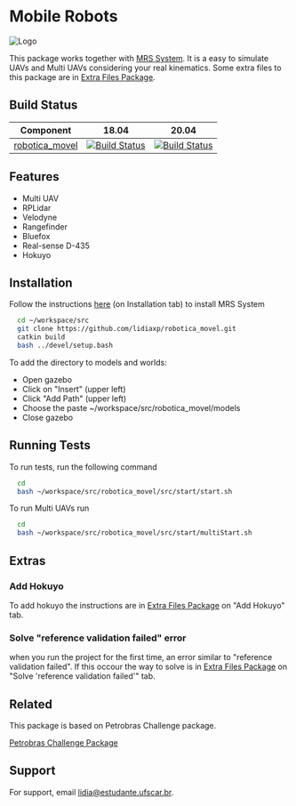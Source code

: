 
# Mobile Robots

![Logo](https://www.laris.ufscar.br/@@site-logo/logoLARIS5English.svg)

This package works together with [MRS System](https://github.com/ctu-mrs/mrs_uav_system). It is a easy to simulate UAVs and Multi UAVs considering your real kinematics. Some extra files to this package are in [Extra Files Package](https://github.com/lidiaxp/extraFilesRobotics).


## Build Status

| Component                                                   | 18.04                                                                                                                                       | 20.04                                                                                                                                      |
|-------------------------------------------------------------|---------------------------------------------------------------------------------------------------------------------------------------------|--------------------------------------------------------------------------------------------------------------------------------------------|
| [robotica_movel](https://github.com/ctu-mrs/mrs_uav_system) | [![Build Status](https://github.com/ctu-mrs/mrs_uav_system/workflows/Melodic/badge.svg)](https://github.com/ctu-mrs/mrs_uav_system/actions) | [![Build Status](https://github.com/ctu-mrs/mrs_uav_system/workflows/Noetic/badge.svg)](https://github.com/ctu-mrs/mrs_uav_system/actions) |

## Features

- Multi UAV
- RPLidar
- Velodyne
- Rangefinder
- Bluefox
- Real-sense D-435
- Hokuyo

  
## Installation 

Follow the instructions [here](https://github.com/ctu-mrs/mrs_uav_system) (on Installation tab) to install MRS System

```bash 
  cd ~/workspace/src
  git clone https://github.com/lidiaxp/robotica_movel.git
  catkin build
  bash ../devel/setup.bash
```
To add the directory to models and worlds:

- Open gazebo
- Click on "Insert" (upper left)
- Click "Add Path" (upper left)
- Choose the paste ~/workspace/src/robotica_movel/models
- Close gazebo



    
## Running Tests

To run tests, run the following command

```bash
  cd
  bash ~/workspace/src/robotica_movel/src/start/start.sh
```

To run Multi UAVs run

```bash
  cd
  bash ~/workspace/src/robotica_movel/src/start/multiStart.sh
```
  
## Extras
### Add Hokuyo
To add hokuyo the instructions are in [Extra Files Package](https://github.com/lidiaxp/extraFilesRobotics) on "Add Hokuyo" tab.

### Solve "reference validation failed" error
when you run the project for the first time, an error similar to  "reference validation failed". If this occour the way to solve is in [Extra Files Package](https://github.com/lidiaxp/extraFilesRobotics) on "Solve 'reference validation failed'" tab.
  
  
## Related

This package is based on Petrobras Challenge package.

[Petrobras Challenge Package](https://github.com/LASER-Robotics/Petrobras_Challenge)

  
## Support

For support, email lidia@estudante.ufscar.br.

  
